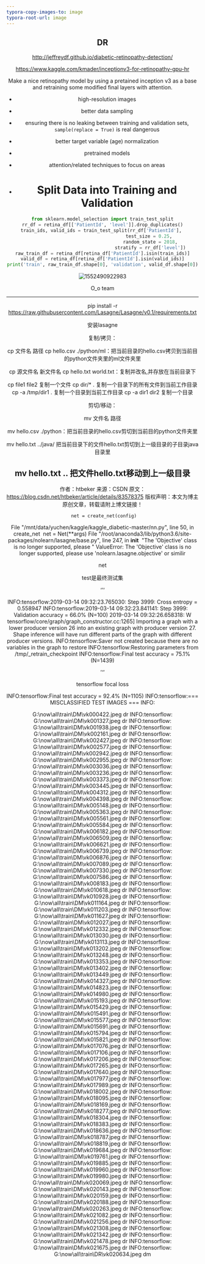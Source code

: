```yaml
---
typora-copy-images-to: image
typora-root-url: image
---
```


<center><h2>DR</h2>



http://jeffreydf.github.io/diabetic-retinopathy-detection/

https://www.kaggle.com/kmader/inceptionv3-for-retinopathy-gpu-hr

Make a nice retinopathy model by using a pretained inception v3 as a base and retraining some modified final layers with attention.

- high-resolution images

- better data sampling

- ensuring there is no leaking between training and validation sets, `sample(replace = True)` is real dangerous

- better target variable (age) normalization

- pretrained models

- attention/related techniques to focus on areas

- # Split Data into Training and Validation

```python
from sklearn.model_selection import train_test_split
rr_df = retina_df[['PatientId', 'level']].drop_duplicates()
train_ids, valid_ids = train_test_split(rr_df['PatientId'], 
                                   test_size = 0.25, 
                                   random_state = 2018,
                                   stratify = rr_df['level'])
raw_train_df = retina_df[retina_df['PatientId'].isin(train_ids)]
valid_df = retina_df[retina_df['PatientId'].isin(valid_ids)]
print('train', raw_train_df.shape[0], 'validation', valid_df.shape[0])
```

![1552490922983](/1552490922983.png)



O_o team

___

pip install -r https://raw.githubusercontent.com/Lasagne/Lasagne/v0.1/requirements.txt

安装lasagne



复制/拷贝：

cp  文件名  路径      cp  hello.csv  ./python/ml：把当前目录的hello.csv拷贝到当前目的python文件夹里的ml文件夹里

cp 源文件名  新文件名   cp  hello.txt   world.txt：复制并改名,并存放在当前目录下  

cp file1 file2 复制一个文件 
cp dir/* . 复制一个目录下的所有文件到当前工作目录 
cp -a /tmp/dir1 . 复制一个目录到当前工作目录 
cp -a dir1 dir2 复制一个目录 

剪切/移动：

mv 文件名 路径

mv hello.csv ./python：把当前目录的hello.csv剪切到当前目的python文件夹里

mv  hello.txt  ../java/   把当前目录下的文件hello.txt剪切到上一级目录的子目录java目录里

mv  hello.txt  ..     把文件hello.txt移动到上一级目录
--------------------- 
作者：htbeker 
来源：CSDN 
原文：https://blog.csdn.net/htbeker/article/details/83578375 
版权声明：本文为博主原创文章，转载请附上博文链接！

     net = create_net(config)
  File "/mnt/data/yuchen/kaggle/kaggle_diabetic-master/nn.py", line 50, in create_net
​    net = Net(**args)
  File "/root/anaconda3/lib/python3.6/site-packages/nolearn/lasagne/base.py", line 247, in __init__
​    "The 'Objective' class is no longer supported, please "
ValueError: The 'Objective' class is no longer supported, please use 'nolearn.lasagne.objective' or similir



net

test是最终测试集

‘’‘

INFO:tensorflow:2019-03-14 09:32:23.765030: Step 3999: Cross entropy = 0.558947
INFO:tensorflow:2019-03-14 09:32:23.841141: Step 3999: Validation accuracy = 66.0% (N=100)
2019-03-14 09:32:26.658318: W tensorflow/core/graph/graph_constructor.cc:1265] Importing a graph with a lower producer version 26 into an existing graph with producer version 27. Shape inference will have run different parts of the graph with different producer versions.
INFO:tensorflow:Saver not created because there are no variables in the graph to restore
INFO:tensorflow:Restoring parameters from /tmp/_retrain_checkpoint
INFO:tensorflow:Final test accuracy = 75.1% (N=1439)

’‘’

tensorflow focal loss



INFO:tensorflow:Final test accuracy = 92.4% (N=1105)
INFO:tensorflow:=== MISCLASSIFIED TEST IMAGES ===
INFO:

G:\\now\\all\\train\DM\vk000422.jpeg  dr
INFO:tensorflow:                                  G:\\now\\all\\train\DM\vk001327.jpeg  dr
INFO:tensorflow:                                  G:\\now\\all\\train\DM\vk001938.jpeg  dr
INFO:tensorflow:                                  G:\\now\\all\\train\DM\vk002161.jpeg  dr
INFO:tensorflow:                                  G:\\now\\all\\train\DM\vk002427.jpeg  dr
INFO:tensorflow:                                  G:\\now\\all\\train\DM\vk002577.jpeg  dr
INFO:tensorflow:                                  G:\\now\\all\\train\DM\vk002942.jpeg  dr
INFO:tensorflow:                                  G:\\now\\all\\train\DM\vk002955.jpeg  dr
INFO:tensorflow:                                  G:\\now\\all\\train\DM\vk003036.jpeg  dr
INFO:tensorflow:                                  G:\\now\\all\\train\DM\vk003236.jpeg  dr
INFO:tensorflow:                                  G:\\now\\all\\train\DM\vk003373.jpeg  dr
INFO:tensorflow:                                  G:\\now\\all\\train\DM\vk003445.jpeg  dr
INFO:tensorflow:                                  G:\\now\\all\\train\DM\vk004312.jpeg  dr
INFO:tensorflow:                                  G:\\now\\all\\train\DM\vk004398.jpeg  dr
INFO:tensorflow:                                  G:\\now\\all\\train\DM\vk005148.jpeg  dr
INFO:tensorflow:                                  G:\\now\\all\\train\DM\vk005363.jpeg  dr
INFO:tensorflow:                                  G:\\now\\all\\train\DM\vk005561.jpeg  dr
INFO:tensorflow:                                  G:\\now\\all\\train\DM\vk005584.jpeg  dr
INFO:tensorflow:                                  G:\\now\\all\\train\DM\vk006182.jpeg  dr
INFO:tensorflow:                                  G:\\now\\all\\train\DM\vk006509.jpeg  dr
INFO:tensorflow:                                  G:\\now\\all\\train\DM\vk006621.jpeg  dr
INFO:tensorflow:                                  G:\\now\\all\\train\DM\vk006739.jpeg  dr
INFO:tensorflow:                                  G:\\now\\all\\train\DM\vk006876.jpeg  dr
INFO:tensorflow:                                  G:\\now\\all\\train\DM\vk007089.jpeg  dr
INFO:tensorflow:                                  G:\\now\\all\\train\DM\vk007330.jpeg  dr
INFO:tensorflow:                                  G:\\now\\all\\train\DM\vk007586.jpeg  dr
INFO:tensorflow:                                  G:\\now\\all\\train\DM\vk008183.jpeg  dr
INFO:tensorflow:                                  G:\\now\\all\\train\DM\vk010618.jpeg  dr
INFO:tensorflow:                                  G:\\now\\all\\train\DM\vk010928.jpeg  dr
INFO:tensorflow:                                  G:\\now\\all\\train\DM\vk011164.jpeg  dr
INFO:tensorflow:                                  G:\\now\\all\\train\DM\vk011203.jpeg  dr
INFO:tensorflow:                                  G:\\now\\all\\train\DM\vk011627.jpeg  dr
INFO:tensorflow:                                  G:\\now\\all\\train\DM\vk012027.jpeg  dr
INFO:tensorflow:                                  G:\\now\\all\\train\DM\vk012332.jpeg  dr
INFO:tensorflow:                                  G:\\now\\all\\train\DM\vk013030.jpeg  dr
INFO:tensorflow:                                  G:\\now\\all\\train\DM\vk013113.jpeg  dr
INFO:tensorflow:                                  G:\\now\\all\\train\DM\vk013202.jpeg  dr
INFO:tensorflow:                                  G:\\now\\all\\train\DM\vk013248.jpeg  dr
INFO:tensorflow:                                  G:\\now\\all\\train\DM\vk013353.jpeg  dr
INFO:tensorflow:                                  G:\\now\\all\\train\DM\vk013402.jpeg  dr
INFO:tensorflow:                                  G:\\now\\all\\train\DM\vk013449.jpeg  dr
INFO:tensorflow:                                  G:\\now\\all\\train\DM\vk014327.jpeg  dr
INFO:tensorflow:                                  G:\\now\\all\\train\DM\vk014823.jpeg  dr
INFO:tensorflow:                                  G:\\now\\all\\train\DM\vk014980.jpeg  dr
INFO:tensorflow:                                  G:\\now\\all\\train\DM\vk015193.jpeg  dr
INFO:tensorflow:                                  G:\\now\\all\\train\DM\vk015429.jpeg  dr
INFO:tensorflow:                                  G:\\now\\all\\train\DM\vk015491.jpeg  dr
INFO:tensorflow:                                  G:\\now\\all\\train\DM\vk015577.jpeg  dr
INFO:tensorflow:                                  G:\\now\\all\\train\DM\vk015691.jpeg  dr
INFO:tensorflow:                                  G:\\now\\all\\train\DM\vk015794.jpeg  dr
INFO:tensorflow:                                  G:\\now\\all\\train\DM\vk015821.jpeg  dr
INFO:tensorflow:                                  G:\\now\\all\\train\DM\vk017076.jpeg  dr
INFO:tensorflow:                                  G:\\now\\all\\train\DM\vk017106.jpeg  dr
INFO:tensorflow:                                  G:\\now\\all\\train\DM\vk017206.jpeg  dr
INFO:tensorflow:                                  G:\\now\\all\\train\DM\vk017265.jpeg  dr
INFO:tensorflow:                                  G:\\now\\all\\train\DM\vk017640.jpeg  dr
INFO:tensorflow:                                  G:\\now\\all\\train\DM\vk017977.jpeg  dr
INFO:tensorflow:                                  G:\\now\\all\\train\DM\vk017989.jpeg  dr
INFO:tensorflow:                                  G:\\now\\all\\train\DM\vk018002.jpeg  dr
INFO:tensorflow:                                  G:\\now\\all\\train\DM\vk018095.jpeg  dr
INFO:tensorflow:                                  G:\\now\\all\\train\DM\vk018169.jpeg  dr
INFO:tensorflow:                                  G:\\now\\all\\train\DM\vk018277.jpeg  dr
INFO:tensorflow:                                  G:\\now\\all\\train\DM\vk018304.jpeg  dr
INFO:tensorflow:                                  G:\\now\\all\\train\DM\vk018383.jpeg  dr
INFO:tensorflow:                                  G:\\now\\all\\train\DM\vk018636.jpeg  dr
INFO:tensorflow:                                  G:\\now\\all\\train\DM\vk018787.jpeg  dr
INFO:tensorflow:                                  G:\\now\\all\\train\DM\vk018819.jpeg  dr
INFO:tensorflow:                                  G:\\now\\all\\train\DM\vk019684.jpeg  dr
INFO:tensorflow:                                  G:\\now\\all\\train\DM\vk019761.jpeg  dr
INFO:tensorflow:                                  G:\\now\\all\\train\DM\vk019885.jpeg  dr
INFO:tensorflow:                                  G:\\now\\all\\train\DM\vk019960.jpeg  dr
INFO:tensorflow:                                  G:\\now\\all\\train\DM\vk019980.jpeg  dr
INFO:tensorflow:                                  G:\\now\\all\\train\DM\vk020069.jpeg  dr
INFO:tensorflow:                                  G:\\now\\all\\train\DM\vk020143.jpeg  dr
INFO:tensorflow:                                  G:\\now\\all\\train\DM\vk020159.jpeg  dr
INFO:tensorflow:                                  G:\\now\\all\\train\DM\vk020188.jpeg  dr
INFO:tensorflow:                                  G:\\now\\all\\train\DM\vk020263.jpeg  dr
INFO:tensorflow:                                  G:\\now\\all\\train\DM\vk021082.jpeg  dr
INFO:tensorflow:                                  G:\\now\\all\\train\DM\vk021256.jpeg  dr
INFO:tensorflow:                                  G:\\now\\all\\train\DM\vk021308.jpeg  dr
INFO:tensorflow:                                  G:\\now\\all\\train\DM\vk021342.jpeg  dr
INFO:tensorflow:                                  G:\\now\\all\\train\DM\vk021478.jpeg  dr
INFO:tensorflow:                                  G:\\now\\all\\train\DM\vk021675.jpeg  dr
INFO:tensorflow:                                  G:\\now\\all\\train\DR\vk020634.jpeg  dm











